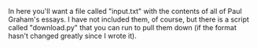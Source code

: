 In here you'll want a file called "input.txt" with the contents of all of Paul Graham's essays.  I have not
included them, of course, but there is a script called "download.py" that you can run to pull them down
(if the format hasn't changed greatly since I wrote it).
